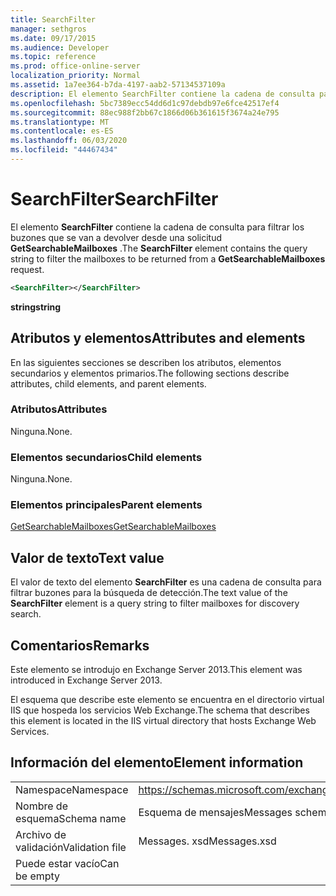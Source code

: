 ```yaml
---
title: SearchFilter
manager: sethgros
ms.date: 09/17/2015
ms.audience: Developer
ms.topic: reference
ms.prod: office-online-server
localization_priority: Normal
ms.assetid: 1a7ee364-b7da-4197-aab2-57134537109a
description: El elemento SearchFilter contiene la cadena de consulta para filtrar los buzones que se van a devolver desde una solicitud GetSearchableMailboxes.
ms.openlocfilehash: 5bc7389ecc54dd6d1c97debdb97e6fce42517ef4
ms.sourcegitcommit: 88ec988f2bb67c1866d06b361615f3674a24e795
ms.translationtype: MT
ms.contentlocale: es-ES
ms.lasthandoff: 06/03/2020
ms.locfileid: "44467434"
---
```

# <a name="searchfilter"></a><span data-ttu-id="89a44-103">SearchFilter</span><span class="sxs-lookup"><span data-stu-id="89a44-103">SearchFilter</span></span>

<span data-ttu-id="89a44-104">El elemento **SearchFilter** contiene la cadena de consulta para filtrar los buzones que se van a devolver desde una solicitud **GetSearchableMailboxes** .</span><span class="sxs-lookup"><span data-stu-id="89a44-104">The **SearchFilter** element contains the query string to filter the mailboxes to be returned from a **GetSearchableMailboxes** request.</span></span> 
  
```XML
<SearchFilter></SearchFilter>
```

 <span data-ttu-id="89a44-105">**string**</span><span class="sxs-lookup"><span data-stu-id="89a44-105">**string**</span></span>
## <a name="attributes-and-elements"></a><span data-ttu-id="89a44-106">Atributos y elementos</span><span class="sxs-lookup"><span data-stu-id="89a44-106">Attributes and elements</span></span>

<span data-ttu-id="89a44-107">En las siguientes secciones se describen los atributos, elementos secundarios y elementos primarios.</span><span class="sxs-lookup"><span data-stu-id="89a44-107">The following sections describe attributes, child elements, and parent elements.</span></span>
  
### <a name="attributes"></a><span data-ttu-id="89a44-108">Atributos</span><span class="sxs-lookup"><span data-stu-id="89a44-108">Attributes</span></span>

<span data-ttu-id="89a44-109">Ninguna.</span><span class="sxs-lookup"><span data-stu-id="89a44-109">None.</span></span>
  
### <a name="child-elements"></a><span data-ttu-id="89a44-110">Elementos secundarios</span><span class="sxs-lookup"><span data-stu-id="89a44-110">Child elements</span></span>

<span data-ttu-id="89a44-111">Ninguna.</span><span class="sxs-lookup"><span data-stu-id="89a44-111">None.</span></span>
  
### <a name="parent-elements"></a><span data-ttu-id="89a44-112">Elementos principales</span><span class="sxs-lookup"><span data-stu-id="89a44-112">Parent elements</span></span>

[<span data-ttu-id="89a44-113">GetSearchableMailboxes</span><span class="sxs-lookup"><span data-stu-id="89a44-113">GetSearchableMailboxes</span></span>](getsearchablemailboxes.md)
  
## <a name="text-value"></a><span data-ttu-id="89a44-114">Valor de texto</span><span class="sxs-lookup"><span data-stu-id="89a44-114">Text value</span></span>

<span data-ttu-id="89a44-115">El valor de texto del elemento **SearchFilter** es una cadena de consulta para filtrar buzones para la búsqueda de detección.</span><span class="sxs-lookup"><span data-stu-id="89a44-115">The text value of the **SearchFilter** element is a query string to filter mailboxes for discovery search.</span></span> 
  
## <a name="remarks"></a><span data-ttu-id="89a44-116">Comentarios</span><span class="sxs-lookup"><span data-stu-id="89a44-116">Remarks</span></span>

<span data-ttu-id="89a44-117">Este elemento se introdujo en Exchange Server 2013.</span><span class="sxs-lookup"><span data-stu-id="89a44-117">This element was introduced in Exchange Server 2013.</span></span>
  
<span data-ttu-id="89a44-118">El esquema que describe este elemento se encuentra en el directorio virtual IIS que hospeda los servicios Web Exchange.</span><span class="sxs-lookup"><span data-stu-id="89a44-118">The schema that describes this element is located in the IIS virtual directory that hosts Exchange Web Services.</span></span>
  
## <a name="element-information"></a><span data-ttu-id="89a44-119">Información del elemento</span><span class="sxs-lookup"><span data-stu-id="89a44-119">Element information</span></span>

|||
|:-----|:-----|
|<span data-ttu-id="89a44-120">Namespace</span><span class="sxs-lookup"><span data-stu-id="89a44-120">Namespace</span></span>  <br/> |https://schemas.microsoft.com/exchange/services/2006/messages  <br/> |
|<span data-ttu-id="89a44-121">Nombre de esquema</span><span class="sxs-lookup"><span data-stu-id="89a44-121">Schema name</span></span>  <br/> |<span data-ttu-id="89a44-122">Esquema de mensajes</span><span class="sxs-lookup"><span data-stu-id="89a44-122">Messages schema</span></span>  <br/> |
|<span data-ttu-id="89a44-123">Archivo de validación</span><span class="sxs-lookup"><span data-stu-id="89a44-123">Validation file</span></span>  <br/> |<span data-ttu-id="89a44-124">Messages. xsd</span><span class="sxs-lookup"><span data-stu-id="89a44-124">Messages.xsd</span></span>  <br/> |
|<span data-ttu-id="89a44-125">Puede estar vacío</span><span class="sxs-lookup"><span data-stu-id="89a44-125">Can be empty</span></span>  <br/> ||
   

